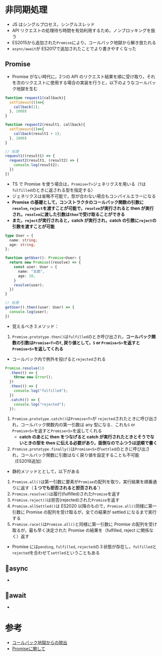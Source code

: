# 非同期処理
- JS はシングルプロセス，シングルスレッド
- API リクエストの処理待ち時間を有効利用するため，ノンブロッキングを扱う
- ES2015から追加された`Promise`により，コールバック地獄から解き放たれる
- `async/await`が ES2017で追加されたことでより書きやすくなった

## Promise<T>
- Promise がない時代に，2つの API のリクエスト結果を順に受け取り，それを次のリクエストに使用する場合の実装を行うと，以下のようなコールバック地獄を生む
```javascript
function request1(callback){
  setTimeout(()=>{
    callback(1);
  }, 1000)
}

function request2(result1, callback){
  setTimeout(()=>{
    callback(result1 + 1);
  }, 1000)
}

// 処理
request1((result1) => {
  request2(result1, (result2) => {
    console.log(result2);
  })
})
```
- TS で Promise を使う場合は，`Promise<T>`ジェネリクスを用いる（`T`は`fulfilled`のときに返される型を指定する）
- ジェネリクスは省略不可能で，型が合わない場合もコンパイルエラーになる
- **Promise の基礎として，コンストラクタのコールバック関数の引数に`resolve`, `reject`を渡すことが可能で，`resolve`が実行されると then が実行され，`resolve`に渡した引数は`then`で受け取ることができる**
- **また，`reject`が実行されると，catch が実行され，catch の引数に`reject`の引数を渡すことが可能**
```typescript
type User = {
  name: string;
  age: string;
};

function getUser(): Promise<User> {
  return new Promise((resolve) => {
    const user: User = {
      name: "太郎",
      age: 10,
    }
    resolve(user);
  })
}

// 処理
getUser().then((user: User) => {
  console.log(user);
})
```
- 覚えるべき３メソッド：
1. `Promise.prototype.then()`は`fulfilled`のとき呼び出され，**コールバック関数の引数は`Promise<T>`の`T`, 戻り値として，`S` or `Promise<S>`を返すと`Promise<S>`を返してくれる**
  - コールバック内で例外を投げると`rejected`される
```typescript
Promise.resolve(1)
  .then(() => {
    throw new Error();
  })
  .then(() => {
    console.log("fulfilled");
  })
  .catch(() => {
    console.log("rejected");
  });
```
1. `Promise.prototype.catch()`は`Promise<T>`が `rejected`されたときに呼び出され，コールバック関数内の第一引数は any 型になる．これも`S` or `Promise<S>`を返すと`Promise<S>`を返してくれる
    - **catch のあとに then をつなげると catch が実行されたときとそうでないときの型を then に伝える必要があり，面倒なのでふつうは逆順で書く**
2. `Promise.prototype.finally()`は`Promise<S>`が`settled`のときに呼び出され，コールバック関数に引数はなく戻り値を設定することも不可能（ES2018追加）

- 静的メソッドととして，以下がある
1. `Promise.all()`は第一引数に要素が`Promise`の配列を取り，実行結果を順番通りに返す（**１つでも拒否されると拒否される`**）
2. `Promise.resolve()`は履行(fulfilled)された`Promise`を返す
3. `Promise.reject()`は拒否(rejected)された`Promise`を返す
4. `Promise.allSettled()`は ES2020 以降のもので，`Promise.all()`同様に第一引数に Promise の配列を受け取るが，全ての結果が settled になるまで実行する
5. `Promise.race()`は`Promise.all()`と同様に第一引数に Promise の配列を受け取るが，最も早く決定された Promise の結果を（fulfilled, reject に関係なく）返す
- Promise には`pending`, `fulfilled`, `rejected`の３状態が存在し，`fulfilled`と`rejected`を合わせて`settled`ということもある

## 🚧async
- 

## 🚧await
- 

# 参考
- [コールバック地獄からの脱出](https://qiita.com/umeko2015/items/2fdb2785eac8f4117f23)
- [Promiseに関して](https://zenn.dev/oreo2990/articles/bd1bf724d718a4)